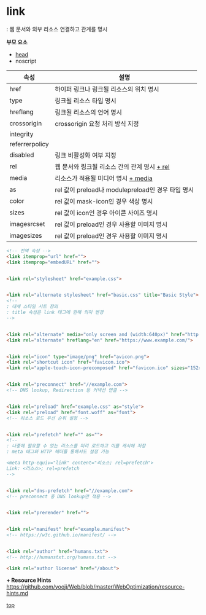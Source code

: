 # link
: 웹 문서와 외부 리소스 연결하고 관계를 명시      


**부모 요소**  
- [head](./head.md)
- noscript


속성 | 설명
---|---
href  | 하이퍼 링크나 링크될 리소스의 위치 명시
type  | 링크될 리소스 타입 명시
hreflang | 링크될 리소스의 언어 명시
crossorigin | crossorigin 요청 처리 방식 지정
integrity   |
referrerpolicy |
disabled    | 링크 비활성화 여부 지정  
rel   | 웹 문서와 링크될 리소스 간의 관계 명시 [+ rel](../html-attribute-value.md)
media | 리소스가 적용될 미디어 명시 [+ media](../html-attribute-value.md)
as    | rel 값이 preload나 modulepreload인 경우 타입 명시  
color | rel 값이 mask-icon인 경우 색상 명시  
sizes | rel 값이 icon인 경우 아이콘 사이즈 명시
imagesrcset | rel 값이 preload인 경우 사용할 이미지 명시   
imagesizes  | rel 값이 preload인 경우 사용할 이미지 명시   


```html
<!-- 전역 속성 -->
<link itemprop="url" href="">
<link itemprop="embedURL" href="">


<link rel="stylesheet" href="example.css">


<link rel="alternate stylesheet" href="basic.css" title="Basic Style">
<!--
: 대체 스타일 시트 정의
: title 속성은 link 태그에 한해 의미 변경  
-->


<link rel="alternate" media="only screen and (width:640px)" href="http://m.example.com/">
<link rel="alternate" hreflang="en" href="https://www.example.com/">


<link rel="icon" type="image/png" href="avicon.png">
<link rel="shortcut icon" href="favicon.ico">
<link rel="apple-touch-icon-precomposed" href="favicon.ico" sizes="152x152">


<link rel="preconnect" href="//example.com">
<!-- DNS lookup, Redirection 등 커넥션 연결 -->


<link rel="preload" href="example.css" as="style">
<link rel="preload" href="font.woff" as="font">
<!-- 리소스 로드 우선 순위 설정 -->


<link rel="prefetch" href="" as="">
<!--
: 나중에 필요할 수 있는 리소스를 미리 로드하고 이를 캐시에 저장
: meta 태그와 HTTP 헤더를 통해서도 설정 가능

<meta http-equiv="link" content="리소스; rel=prefetch">
Link: <리소스>; rel=prefetch
-->


<link rel="dns-prefetch" href="//example.com">
<!-- preconnect 중 DNS lookup만 적용 -->


<link rel="prerender" href="">


<link rel="manifest" href="example.manifest">
<!-- https://w3c.github.io/manifest/ -->


<link rel="author" href="humans.txt">
<!-- http://humanstxt.org/humans.txt -->

<link rel="author license" href="/about">
```


**+ Resource Hints**   
https://github.com/yoojj/Web/blob/master/WebOptimization/resource-hints.md



[top](#)
